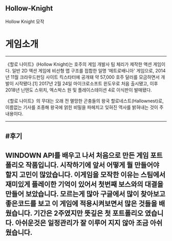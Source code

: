 ## Hollow-Knight
Hollow Knight 모작
# 게임소개


-------
《할로 나이트》(Hollow Knight)는 호주의 게임 개발사 팀 체리가 제작한 액션 게임이다. 일반 2D 액션 게임에 비선형 맵 구조를 접합한 일명 '메트로배니아' 게임으로, 2014년 11월 크라우드펀딩 사이트 킥스타터에 공개돼 약 57,000 호주 달러를 모금하면서 개발이 시작됐다.[1] 2017년 2월 24일 마이크로소프트 윈도우로 처음 출시됐고, 이후 2018년 닌텐도 스위치, 엑스박스 원 및 플레이스테이션 4로 이식판이 발매됐다.

《할로 나이트》의 무대는 오래 전 멸망한 곤충들의 왕국 할로네스트(Hallownest)로, 이름없는 기사를 조종해 왕국에 얽힌 비밀을 파헤치고 잊혀진 역사를 밝혀내는 것이 주 내용이다.

------

#후기
------
 WINDOWN API를 배우고 나서 처음으로 만든 게임 포트폴리오 작품입니다. 시작하기에 앞서 어떻게 뭘 만들어야 할지 고민이 많았습니다. 이게임을 모작한 이유는 스팀에서 재미있게 플레이한 기억이 있어서 
 첫번째 보스와의 대결을 만들어 보았습니다. 모르는게 많아 구글에서 많이 찾아보고 좋은코드를 보고 이 게임에 적용시켜보면서 많은 것들을 배웠습니다. 기간은 2주였지만 뜻깊은 첫 포트폴리오 였습니다. 
 아쉬운것은 일정관리가 잘 이루어 지지 않아 조금 아쉬웠습니다. 
------
